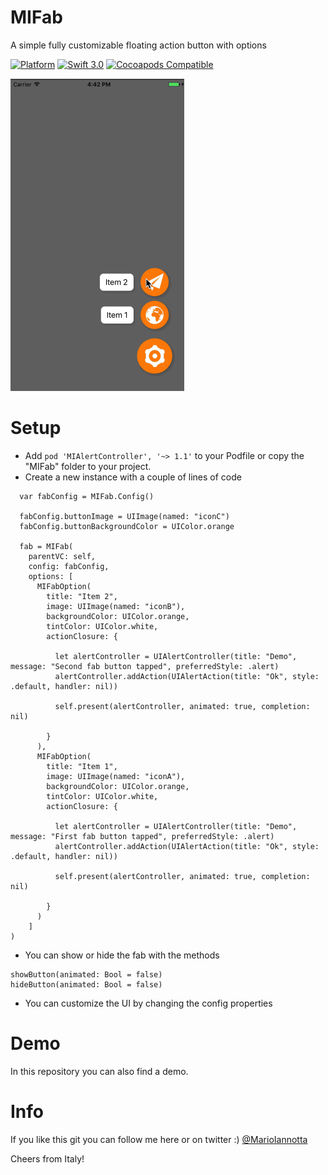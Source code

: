 # MIFab
A simple fully customizable floating action button with options

[![Platform](http://img.shields.io/badge/platform-ios-red.svg?style=flat
)](https://developer.apple.com/iphone/index.action)
[![Swift 3.0](https://img.shields.io/badge/Swift-3.0-orange.svg?style=flat)](https://developer.apple.com/swift/) 
[![Cocoapods Compatible](https://img.shields.io/cocoapods/v/MIFab.svg)](https://img.shields.io/cocoapods/v/RSKCollectionViewRetractableFirstItemLayout.svg) 

<img src="demo.gif" height="500"/>

# Setup
- Add ```pod 'MIAlertController', '~> 1.1'``` to your Podfile or copy the "MIFab" folder to your project.
- Create a new instance with a couple of lines of code
```
  var fabConfig = MIFab.Config()
        
  fabConfig.buttonImage = UIImage(named: "iconC")
  fabConfig.buttonBackgroundColor = UIColor.orange
        
  fab = MIFab(
    parentVC: self,
    config: fabConfig,
    options: [
      MIFabOption(
        title: "Item 2",
        image: UIImage(named: "iconB"),
        backgroundColor: UIColor.orange,
        tintColor: UIColor.white,
        actionClosure: {
                        
          let alertController = UIAlertController(title: "Demo", message: "Second fab button tapped", preferredStyle: .alert)
          alertController.addAction(UIAlertAction(title: "Ok", style: .default, handler: nil))
                        
          self.present(alertController, animated: true, completion: nil)
                        
        }
      ),
      MIFabOption(
        title: "Item 1",
        image: UIImage(named: "iconA"),
        backgroundColor: UIColor.orange,
        tintColor: UIColor.white,
        actionClosure: {
                        
          let alertController = UIAlertController(title: "Demo", message: "First fab button tapped", preferredStyle: .alert)
          alertController.addAction(UIAlertAction(title: "Ok", style: .default, handler: nil))
                        
          self.present(alertController, animated: true, completion: nil)
                        
        }
      )
    ]
)
```
- You can show or hide the fab with the methods
```
showButton(animated: Bool = false)
hideButton(animated: Bool = false)
```

- You can customize the UI by changing the config properties

# Demo
In this repository you can also find a demo.

# Info
If you like this git you can follow me here or on twitter :) [@MarioIannotta](http://www.twitter.com/marioiannotta)

Cheers from Italy!

